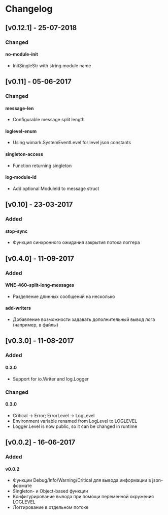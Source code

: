 # Changelog

## [v0.12.1] - 25-07-2018

### Changed
#### no-module-init
 - InitSingleStr with string module name

## [v0.11] - 05-06-2017

### Changed
#### message-len
 - Configurable message split length
#### loglevel-enum
 - Using wimark.SystemEventLevel for level json constants
#### singleton-access
 - Function returning singleton
#### log-module-id
 - Add optional ModuleId to message struct

## [v0.10] - 23-03-2017

### Added
#### stop-sync
- Функция синхронного ожидания закрытия потока логгера

## [v0.4.0] - 11-09-2017

### Added
#### WNE-460-split-long-messages
- Разделение длинных сообщений на несколько
#### add-writers
- Добавление возможности задавать дополнительный вывод лога (например, в файлы)

## [v0.3.0] - 11-08-2017

### Added
#### 0.3.0
- Support for io.Writer and log.Logger

### Changed
#### 0.3.0
- Critical -> Error; ErrorLevel -> LogLevel
- Environment variable renamed from LogLevel to LOGLEVEL
- Logger.Level is now public, so it can be changed in runtime

## [v0.0.2] - 16-06-2017

### Added
#### v0.0.2
- Функции Debug/Info/Warning/Critical для вывода информации в json-формате
- Singleton- и Object-based функции
- Конфигурирование вывода при помощи переменной окружения LOGLEVEL
- Логгирование в отдельном потоке

